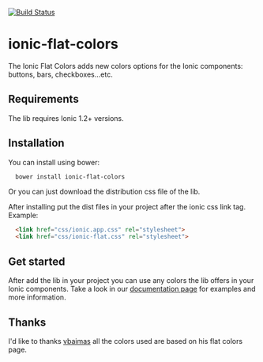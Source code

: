<script async="async" src="https://www.paypalobjects.com/js/external/paypal-button.min.js?merchant=matheus.rocha89@gmail.com" 
    data-button="donate" 
    data-name="ionic-flat-colors"
></script>
[![Build Status](https://travis-ci.org/matheusrocha89/ionic-flat-colors.svg?branch=master)](https://travis-ci.org/matheusrocha89/ionic-flat-colors)
# ionic-flat-colors

The Ionic Flat Colors adds new colors options for the Ionic components: buttons, bars, checkboxes...etc.

## Requirements

The lib requires Ionic 1.2+ versions.

## Installation
You can install using bower:
```
  bower install ionic-flat-colors
```
Or you can just download the distribution css file of the lib.

After installing put the dist files in your project after the ionic css link tag. Example: 
```html
  <link href="css/ionic.app.css" rel="stylesheet">
  <link href="css/ionic-flat.css" rel="stylesheet">
```

## Get started

After add the lib in your project you can use any colors the lib offers in
your Ionic components. Take a look in our <a target="_blank" href="http://matheusrocha89.github.io/ionic-flat-colors">documentation page</a> for examples and more information.

## Thanks

I'd like to thanks <a target="_blank" href="http://www.vbaimas.com/">vbaimas</a> all the colors used
are based on his flat colors page.
